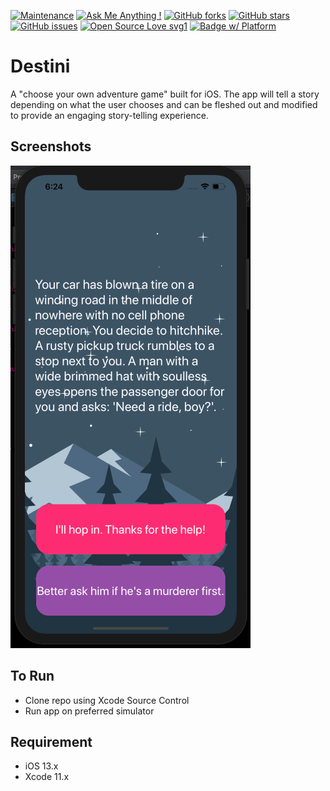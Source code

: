 [![Maintenance](https://img.shields.io/badge/Maintained%3F-yes-green.svg)](https://GitHub.com/Naereen/StrapDown.js/graphs/commit-activity)
[![Ask Me Anything !](https://img.shields.io/badge/Ask%20me-anything-1abc9c.svg)](https://GitHub.com/Naereen/ama)
[![GitHub forks](https://img.shields.io/github/forks/saswatamcode/destini_ios.svg?style=social&label=Fork&maxAge=2592000)](https://GitHub.com/ssaswatamcode/destini_ios/network/)
[![GitHub stars](https://img.shields.io/github/stars/saswatamcode/destini_ios.svg?style=social&label=Star&maxAge=2592000)](https://GitHub.com/saswatamcode/destini_ios/stargazers/)
[![GitHub issues](https://img.shields.io/github/issues/saswatamcode/destini_ios.svg)](https://GitHub.com/saswatamcode/destini_ios/issues/)
[![Open Source Love svg1](https://badges.frapsoft.com/os/v1/open-source.svg?v=103)](https://github.com/ellerbrock/open-source-badges/)
[![Badge w/ Platform](https://cocoapod-badges.herokuapp.com/p/NSStringMask/badge.svg)](https://cocoadocs.org/docsets/NSStringMask)


# Destini
A "choose your own adventure game" built for iOS. The app will tell a story depending on what the user chooses and can be fleshed out and modified to provide an engaging story-telling experience.

## Screenshots

![Screenshot-1!](screenshots/Screenshot-1.png)


## To Run
- Clone repo using Xcode Source Control
- Run app on preferred simulator

## Requirement
- iOS 13.x
- Xcode 11.x
